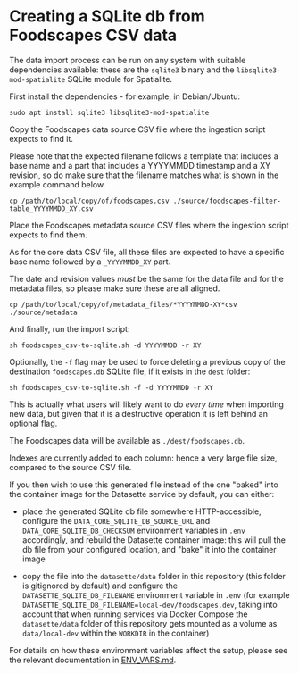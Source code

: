 # Creating a SQLite db from Foodscapes CSV data

The data import process can be run on any system with suitable dependencies
available: these are the `sqlite3` binary and the `libsqlite3-mod-spatialite`
SQLite module for Spatialite.

First install the dependencies - for example, in Debian/Ubuntu:

```
sudo apt install sqlite3 libsqlite3-mod-spatialite
```

Copy the Foodscapes data source CSV file where the ingestion script expects to
find it.

Please note that the expected filename follows a template that includes a base
name and a part that includes a YYYYMMDD timestamp and a XY revision, so do make
sure that the filename matches what is shown in the example command below.

```
cp /path/to/local/copy/of/foodscapes.csv ./source/foodscapes-filter-table_YYYYMMDD_XY.csv
```

Place the Foodscapes metadata source CSV files where the ingestion script
expects to find them.

As for the core data CSV file, all these files are expected to have a specific
base name followed by a `_YYYYMMDD_XY` part.

The date and revision values _must_ be the same for the data file and for the
metadata files, so please make sure these are all aligned.

```
cp /path/to/local/copy/of/metadata_files/*YYYYMMDD-XY*csv ./source/metadata
```

And finally, run the import script:

```
sh foodscapes_csv-to-sqlite.sh -d YYYYMMDD -r XY
```

Optionally, the `-f` flag may be used to force deleting a previous copy of the
destination `foodscapes.db` SQLite file, if it exists in the `dest` folder:

```
sh foodscapes_csv-to-sqlite.sh -f -d YYYYMMDD -r XY
```

This is actually what users will likely want to do _every time_ when importing
new data, but given that it is a destructive operation it is left behind an
optional flag.

The Foodscapes data will be available as `./dest/foodscapes.db`.

Indexes are currently added to each column: hence a very large file size,
compared to the source CSV file.

If you then wish to use this generated file instead of the one "baked" into the
container image for the Datasette service by default, you can either:

- place the generated SQLite db file somewhere HTTP-accessible, configure the
  `DATA_CORE_SQLITE_DB_SOURCE_URL` and `DATA_CORE_SQLITE_DB_CHECKSUM`
  environment variables in `.env` accordingly, and rebuild the Datasette
  container image: this will pull the db file from your configured location, and
  "bake" it into the container image

- copy the file into the `datasette/data` folder in this repository (this folder
  is gitignored by default) and configure the `DATASETTE_SQLITE_DB_FILENAME`
  environment variable in `.env` (for example
  `DATASETTE_SQLITE_DB_FILENAME=local-dev/foodscapes.dev`, taking into account
  that when running services via Docker Compose the `datasette/data` folder of
  this repository gets mounted as a volume as `data/local-dev` within the
  `WORKDIR` in the container)

For details on how these environment variables affect the setup, please see the
relevant documentation in [ENV_VARS.md](../../../ENV_VARS.md).
